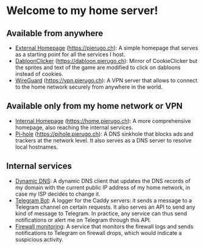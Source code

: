 # Welcome to my home server!

## Available from anywhere

- [External Homepage](/homepage) (https://pierugo.ch): A simple homepage that serves as a starting point for all the services I host.
- [DabloonClicker](/dabloon-clicker) (https://dabloon.pierugo.ch): Mirror of CookieClicker but the sprites and text of the game are modified to click on dabloons instead of cookies.
- [WireGuard](/wireguard) (https://vpn.pierugo.ch): A VPN server that allows to connect to the home network securely from anywhere in the world.

## Available only from my home network or VPN

- [Internal Homepage](/homepage) (https://home.pierugo.ch): A more comprehensive homepage, also reaching the internal services.
- [Pi-hole](/pihole) (https://pihole.pierugo.ch): A DNS sinkhole that blocks ads and trackers at the network level. It also serves as a DNS server to resolve local hostnames.

## Internal services

- [Dynamic DNS](/ddclient): A dynamic DNS client that updates the DNS records of my domain with the current public IP address of my home network, in case my ISP decides to change it.
- [Telegram Bot](/telegram-bot): A logger for the Caddy servers: it sends a message to a Telegram channel on certain requests. It also serves an API to send any kind of message to Telegram. In practice, any service can thus send notifications or alert me on Telegram through this API.
- [Firewall monitoring](/fw-monitor): A service that monitors the firewall logs and sends notifications to Telegram on firewall drops, which would indicate a suspicious activity.
